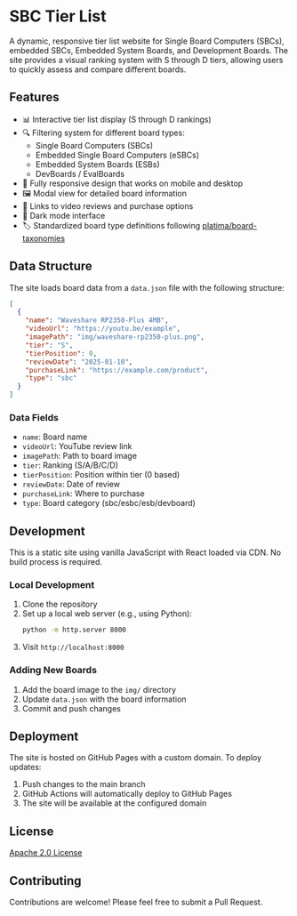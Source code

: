 # SBC Tier List

A dynamic, responsive tier list website for Single Board Computers (SBCs), embedded SBCs, Embedded System Boards, and Development Boards. The site provides a visual ranking system with S through D tiers, allowing users to quickly assess and compare different boards.

## Features

- 📊 Interactive tier list display (S through D rankings)
- 🔍 Filtering system for different board types:
  - Single Board Computers (SBCs)
  - Embedded Single Board Computers (eSBCs)
  - Embedded System Boards (ESBs)
  - DevBoards / EvalBoards
- 📱 Fully responsive design that works on mobile and desktop
- 🖼️ Modal view for detailed board information
- 🔗 Links to video reviews and purchase options
- 🌙 Dark mode interface
- 🏷️ Standardized board type definitions following [platima/board-taxonomies](https://github.com/platima/board-taxomomies)

## Data Structure

The site loads board data from a `data.json` file with the following structure:

```json
[
  {
    "name": "Waveshare RP2350-Plus 4MB",
    "videoUrl": "https://youtu.be/example",
    "imagePath": "img/waveshare-rp2350-plus.png",
    "tier": "S",
    "tierPosition": 0,
    "reviewDate": "2025-01-10",
    "purchaseLink": "https://example.com/product",
    "type": "sbc"
  }
]
```

### Data Fields

- `name`: Board name
- `videoUrl`: YouTube review link
- `imagePath`: Path to board image
- `tier`: Ranking (S/A/B/C/D)
- `tierPosition`: Position within tier (0 based)
- `reviewDate`: Date of review
- `purchaseLink`: Where to purchase
- `type`: Board category (sbc/esbc/esb/devboard)

## Development

This is a static site using vanilla JavaScript with React loaded via CDN. No build process is required.

### Local Development

1. Clone the repository
2. Set up a local web server (e.g., using Python):
   ```bash
   python -m http.server 8000
   ```
3. Visit `http://localhost:8000`

### Adding New Boards

1. Add the board image to the `img/` directory
2. Update `data.json` with the board information
3. Commit and push changes

## Deployment

The site is hosted on GitHub Pages with a custom domain. To deploy updates:

1. Push changes to the main branch
2. GitHub Actions will automatically deploy to GitHub Pages
3. The site will be available at the configured domain

## License

[Apache 2.0 License](LICENSE)

## Contributing

Contributions are welcome! Please feel free to submit a Pull Request.
